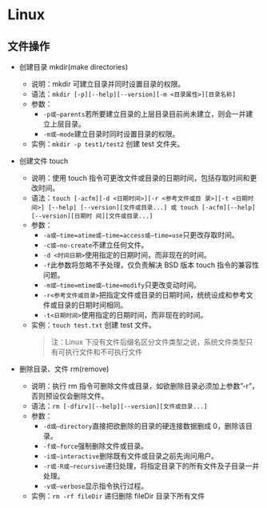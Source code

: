 # Linux

## 文件操作

- 创建目录 mkdir(make directories)

  - 说明：mkdir 可建立目录并同时设置目录的权限。
  - 语法：`mkdir [-p][--help][--version][-m <目录属性>][目录名称]`
  - 参数：
    - `-p或–parents`若所要建立目录的上层目录目前尚未建立，则会一并建立上层目录。
    - `-m或–mode`建立目录时同时设置目录的权限。
  - 实例：`mkdir -p test1/test2` 创建 test 文件夹。

- 创建文件 touch

  - 说明：使用 touch 指令可更改文件或目录的日期时间，包括存取时间和更改时间。
  - 语法：`touch [-acfm][-d <日期时间>][-r <参考文件或目 录>][-t <日期时间>] [--help] [--version][文件或目录...] 或 touch [-acfm][--help][--version][日期时 间][文件或目录...]`
  - 参数：
    - `-a或–time=atime或–time=access或–time=use`只更改存取时间。
    - `-c或–no-create`不建立任何文件。
    - `-d <时间日期>`使用指定的日期时间，而非现在的时间。
    - `-f`此参数将忽略不予处理，仅负责解决 BSD 版本 touch 指令的兼容性问题。
    - `-m或–time=mtime或–time=modify`只更改变动时间。
    - `-r<参考文件或目录>`把指定文件或目录的日期时间，统统设成和参考文件或目录的日期时间相同。
    - `-t<日期时间>`使用指定的日期时间，而非现在的时间。
  - 实例：`touch test.txt` 创建 test 文件。
    > 注：Linux 下没有文件后缀名区分文件类型之说，系统文件类型只有可执行文件和不可执行文件

- 删除目录、文件 rm(remove)
  - 说明：执行 rm 指令可删除文件或目录，如欲删除目录必须加上参数”-r”，否则预设仅会删除文件。
  - 语法：`rm [-dfirv][--help][--version][文件或目录...]`
  - 参数：
    - `-d或–directory`直接把欲删除的目录的硬连接数据删成 0，删除该目录。
    - `-f或–force`强制删除文件或目录。
    - `-i或–interactive`删除既有文件或目录之前先询问用户。
    - `-r或-R或–recursive`递归处理，将指定目录下的所有文件及子目录一并处理。
    - `-v或–verbose`显示指令执行过程。
  - 实例：`rm -rf fileDir` 递归删除 fileDir 目录下所有文件
